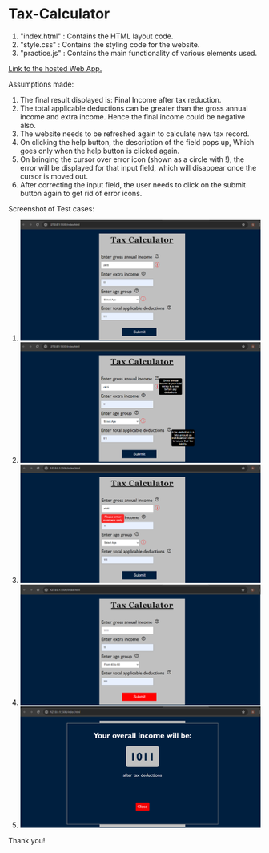 # Tax-Calculator
1. "index.html" : Contains the HTML layout code.
2. "style.css" : Contains the styling code for the website.
3. "practice.js" : Contains the main functionality of various elements used.

[Link to the hosted Web App.](https://taxcalculator-byakritigupta.netlify.app/)

Assumptions made:
1. The final result displayed is:
     Final Income after tax reduction.
2. The total applicable deductions can be greater than the gross annual income and extra income. Hence the final income could be negative also.
3. The website needs to be refreshed again to calculate new tax record.
4. On clicking the help button, the description of the field pops up, Which goes only when the help button is clicked again.
5. On bringing the cursor over error icon (shown as a circle with !), the error will be displayed for that input field, which will disappear once the cursor is moved out.
6. After correcting the input field, the user needs to click on the submit button again to get rid of error icons.

Screenshot of Test cases:
1. ![Screenshot 1](https://github.com/Akriti2510/Tax-Calculator-/blob/main/Screenshots/Screenshot%201.png?raw=true)
2. ![Screenshot 2](https://github.com/Akriti2510/Tax-Calculator-/blob/main/Screenshots/Screenshot%202.png?raw=true)
3. ![Screenshot 3](https://github.com/Akriti2510/Tax-Calculator-/blob/main/Screenshots/Screenshot%203.png?raw=true)
4. ![Screenshot 4](https://github.com/Akriti2510/Tax-Calculator-/blob/main/Screenshots/Screenshot%204.png?raw=true)
5. ![Screenshot 5](https://github.com/Akriti2510/Tax-Calculator-/blob/main/Screenshots/Screenshot%205.png?raw=true)


Thank you!
